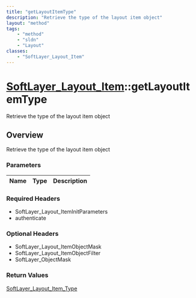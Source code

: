```yaml
---
title: "getLayoutItemType"
description: "Retrieve the type of the layout item object"
layout: "method"
tags:
    - "method"
    - "sldn"
    - "Layout"
classes:
    - "SoftLayer_Layout_Item"
---
```

# [SoftLayer_Layout_Item](/reference/services/SoftLayer_Layout_Item)::getLayoutItemType

Retrieve the type of the layout item object


## Overview 
Retrieve the type of the layout item object

### Parameters 
|Name | Type | Description |
| --- | --- | --- |


### Required Headers
* SoftLayer_Layout_ItemInitParameters
* authenticate

### Optional Headers
* SoftLayer_Layout_ItemObjectMask
* SoftLayer_Layout_ItemObjectFilter
* SoftLayer_ObjectMask

### Return Values
<a href='/reference/datatypes/SoftLayer_Layout_Item_Type'>SoftLayer_Layout_Item_Type </a>

